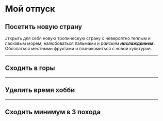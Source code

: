 # Мой отпуск

## Посетить новую страну
Jткрыть для себя новую тропическую страну с невероятно теплым и ласковым морем, налюбоваться пальмами и *райским __наслаждением__*. Облопаться местными фруктами и познакомиться с новой культурой.

---
## Сходить в горы


---
## Уделить время хобби


---
## Сходить минимум в 3 похода

